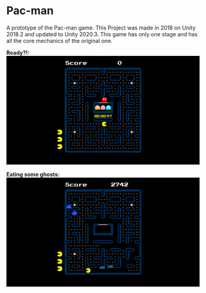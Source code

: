 # Pac-man
A prototype of the Pac-man game. This Project was made in 2018 on Unity 2018.2 and updated to Unity 2020.3. This game has only one stage and has all the core mechanics of the original one.

**Ready?!:** ![image_01](Images/ready.png)

**Eating some ghosts:** ![image_01](Images/run.png)
